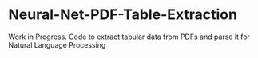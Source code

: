 # Neural-Net-PDF-Table-Extraction
Work in Progress. Code to extract tabular data from PDFs and parse it for Natural Language Processing
